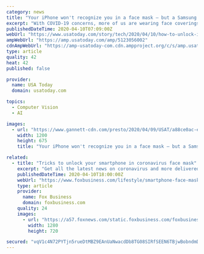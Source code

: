 ```yaml
---
category: news
title: "Your iPhone won't recognize you in a face mask – but a Samsung Galaxy might"
excerpt: "With COVID-19 concerns, more of us are wearing face coverings. You can try setting up facial recognition with a mask on. Depending on the phone, It may work."
publishedDateTime: 2020-04-10T07:09:00Z
webUrl: "https://www.usatoday.com/story/tech/2020/04/10/how-to-unlock-iphone-samsung-galaxy-phone-with-face-mask-coronavirus/5123056002/"
ampWebUrl: "https://amp.usatoday.com/amp/5123056002"
cdnAmpWebUrl: "https://amp-usatoday-com.cdn.ampproject.org/c/s/amp.usatoday.com/amp/5123056002"
type: article
quality: 42
heat: 42
published: false

provider:
  name: USA Today
  domain: usatoday.com

topics:
  - Computer Vision
  - AI

images:
  - url: "https://www.gannett-cdn.com/presto/2020/04/09/USAT/a88ce0ac-eda8-419e-92a6-37994b73d9f9-Google_ChromeScreenSnapz251.jpg?auto=webp&crop=1233,694,x0,y187&format=pjpg&width=1200"
    width: 1200
    height: 675
    title: "Your iPhone won't recognize you in a face mask – but a Samsung Galaxy might"

related:
  - title: "Tricks to unlock your smartphone in coronavirus face mask"
    excerpt: "Get all the latest news on coronavirus and more delivered daily to your inbox. Sign up here. Continue Reading Below Unlocking smartphones with facial recognition became more difficult once health officials began urging everyone to wear face masks to slow the spread of COVID-19. Naturally, scores of videos have surfaced online to try and help ..."
    publishedDateTime: 2020-04-10T18:00:00Z
    webUrl: "https://www.foxbusiness.com/lifestyle/smartphone-face-masks"
    type: article
    provider:
      name: Fox Business
      domain: foxbusiness.com
    quality: 24
    images:
      - url: "https://a57.foxnews.com/static.foxbusiness.com/foxbusiness.com/content/uploads/2020/04/0/0/mask-phone-iStock.jpg?ve=1&tl=1"
        width: 1280
        height: 720

secured: "vqV1c4N72PYTjn5rueDtMBZ9EAnUaNwacdDb8TG08SIRfSEEN6TBjwBobndmDUxZUWZBkFthjj0m8Cfgtg0Yhw1Vsqq278jPC0Vlsr3HnXUn6KrHONGxWXfyMNb8Gj1dJJAXs1ZzBScu3KIrjwKL+vYZIzbcWoPRUKyEFRrBz5iO0A6kUtD1mAfTRkuuVeF24idTlLhkFx0HjjNuPBKxsQYLZfqY25ruW1ELaAYYegPXGYBGTgjprRv45Ukb1MsEL2YCF5bDmJn8BJpzacH9fqdPdCeMBLCTJe9XsFuhqsFXebo6jIwn5y3nXWhtZAKk;t/jMC2mH4AzS84DEvAaNRQ=="
---
```


